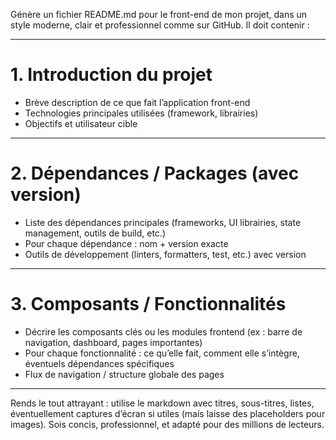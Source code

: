 Génère un fichier README.md pour le front-end de mon projet, dans un style moderne, clair et professionnel comme sur GitHub. Il doit contenir :

---

# 1. Introduction du projet

- Brève description de ce que fait l’application front-end  
- Technologies principales utilisées (framework, librairies)  
- Objectifs et utilisateur cible

---

# 2. Dépendances / Packages (avec version)

- Liste des dépendances principales (frameworks, UI librairies, state management, outils de build, etc.)  
- Pour chaque dépendance : nom + version exacte  
- Outils de développement (linters, formatters, test, etc.) avec version

---

# 3. Composants / Fonctionnalités

- Décrire les composants clés ou les modules frontend (ex : barre de navigation, dashboard, pages importantes)  
- Pour chaque fonctionnalité : ce qu’elle fait, comment elle s’intègre, éventuels dépendances spécifiques  
- Flux de navigation / structure globale des pages

---

Rends le tout attrayant : utilise le markdown avec titres, sous-titres, listes, éventuellement captures d’écran si utiles (mais laisse des placeholders pour images). Sois concis, professionnel, et adapté pour des millions de lecteurs.